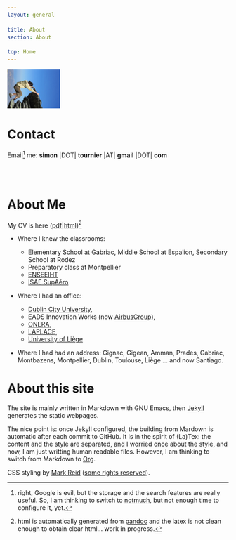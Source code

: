 ```yaml
---
layout: general

title: About
section: About

top: Home
---
```


<img class='inset right' src='/images/climb.jpg' title='simon'
alt='simon with long hair' width='120px' />

Contact
=======

Email[^1] me: **simon** |DOT| **tournier** |AT| **gmail** |DOT| **com**


[^1]: right, Google is evil, but the storage and the search features are really useful. So, I am thinking to switch to [notmuch](https://notmuchmail.org), but not enough time to configure it, yet.


<br><br>


About Me
========

My CV is here ([pdf][cvpdf]\|[html][cvhtml])[^2]

[^2]: html is automatically generated from [pandoc][] and the latex is not clean enough to obtain clear html... work in progress.

[pandoc]: http://pandoc.org

 + Where I knew the classrooms:
   - Elementary School at Gabriac, Middle School at Espalion, Secondary School at Rodez
   - Preparatory class at Montpellier
   - [ENSEEIHT][]
   - [ISAE SupAéro][isae]

 + Where I had an office:
   - [Dublin City University][dcu],
   - EADS Innovation Works (now [AirbusGroup][]),
   - [ONERA][],
   - [LAPLACE][],
   - [University of Liège][montef]

 + Where I had had an address:
Gignac,
Gigean,
Amman,
Prades,
Gabriac,
Montbazens,
Montpellier,
Dublin,
Toulouse,
Liège ...
and
now Santiago.


[cvpdf]: /about/CV_tournier.pdf
[cvhtml]: /about/CV.html

[ENSEEIHT]: http://www.enseeiht.fr
[isae]: http://www.isae.fr

[dcu]: http://www.eeng.dcu.ie/~opticlab/home.html
[AirbusGroup]: http://www.airbusgroup.com/int/en.html
[ONERA]: http://www.onera.fr/en/demr?destination=node/780
[LAPLACE]: http://www.laplace.univ-tlse.fr/groupes-de-recherche/groupe-de-recherche-en-375/
[montef]: http://www.montefiore.ulg.ac.be


About this site
===============

The site is mainly written in Markdown with GNU Emacs,
then [Jekyll][] generates the static webpages.

The nice point is: once Jekyll configured,
the building from Mardown is automatic after each commit to GitHub.
It is in the spirit of (La)Tex:
the content and the style are separated,
and I worried once about the style,
and now, I am just writting human readable files.
However, I am thinking to switch from Markdown to [Org][].


CSS styling by [Mark Reid][reid]
([some rights reserved][cc]).


[Jekyll]: https://jekyllrb.com/
[Org]: http://orgmode.org/

[reid]: http://mark.reid.name/info/site.html
[cc]: http://creativecommons.org/licenses/by-nc-sa/3.0/
